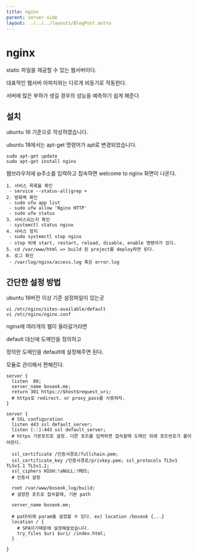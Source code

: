 ```yaml
---
title: nginx
parent: server-side
layout: ../../../layouts/BlogPost.astro
---
```

# nginx

static 파일을 제공할 수 있는 웹서버이다.

대표적인 웹서버 아파치와는 다르게 비동기로 작동한다.

서버에 많은 부하가 생길 경우의 성능을 예측하기 쉽게 해준다.

## 설치

ubuntu 16 기준으로 작성하였습니다.

ubuntu 18에서는 apt-get 명령어가 apt로 변경되었습니다.

```
sudo apt-get update
sudo apt-get install nginx
```

웹브라우저에 ip주소를 입력하고 접속하면 welcome to nginx 화면이 나온다.

```
1. 서비스 목록을 확인
 - service --status-all|grep +
2. 방화벽 확인
 - sudo ufw app list
 - sudo ufw allow 'Nginx HTTP'
 - sudo ufw status
3. 서비스되는지 확인
 - systemctl status nginx
4. 서비스 정지
 - sudo systemctl stop nginx
 - stop 외에 start, restart, reload, disable, enable 명령어가 있다.
5. cd /var/www/html => build 된 project를 deploy하면 된다.
6. 로그 확인
 - /var/log/nginx/access.log 혹은 error.log
```

## 간단한 설정 방법

ubuntu 16버전 이상 기준 설정파일이 있는곳

```
vi /etc/nginx/sites-available/default
vi /etc/nginx/nginx.conf
```

nginx에 여러개의 웹이 올라갈거라면

default 대신에 도메인을 정의하고

정의한 도메인을 default에 설정해주면 된다.

모듈로 관리해서 편해진다.

```
server {
  listen  80;
  server_name boseok.me;
  return 301 https://$host$request_uri;
  # https로 redirect. or proxy_pass를 사용하자.
}

server {
  # SSL configuration
  listen 443 ssl default_server;
  listen [::]:443 ssl default_server;
  # https 기본포트로 설정. 다른 포트를 입력하면 접속할때 도메인 뒤에 포트번호가 붙어야한다.

  ssl_certificate /인증서경로/fullchain.pem;
  ssl_certificate_key /인증서경로/privkey.pem; ssl_protocols TLSv1 TLSv1.1 TLSv1.2;
  ssl_ciphers HIGH:!aNULL:!MD5;
  # 인증서 설정

  root /var/www/boseok_log/build;
  # 설정한 포트로 접속할때, 기본 path

  server_name boseok.me;

  # path뒤에 param을 설정할 수 있다. ex) location /boseok {...} 
  location / { 
    # SPA이기때문에 설정해놓았습니다.
    try_files $uri $uri/ /index.html;
  }

}
```



